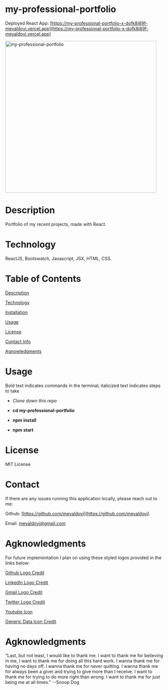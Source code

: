 # my-professional-portfolio

Deployed React App: [https://my-professional-portfolio-x-dofk8i89f-mevaldovi.vercel.app](https://my-professional-portfolio-x-dofk8i89f-mevaldovi.vercel.app)

<img width="482" alt="my-professional-portfolio" src="https://user-images.githubusercontent.com/83307023/141001173-00185ba4-77fc-4ba9-adf7-b6862ec3a184.png">




# Description
Portfolio of my recent projects, made with React.

# Technology
ReactJS, Bootswatch, Javascript, JSX, HTML, CSS.


# Table of Contents
[Description](https://github.com/mevaldovi/my-professional-portfolio#Description)


[Technology](https://github.com/mevaldovi/my-professional-portfolio#Technology)


[Installation](https://github.com/mevaldovi/my-professional-portfolio#Installation)


[Usage](https://github.com/mevaldovi/my-professional-portfolio#Usage)


[License](https://github.com/mevaldovi/my-professional-portfolio#License)


[Contact Info](https://github.com/mevaldovi/my-professional-portfolio#Contact)


[Agnowledgments](https://github.com/mevaldovi/my-professional-portfolio#Agknowledgments)


# Usage

Bold text indicates commands in the terminal; italicized text indicates steps to take

- _Clone down this repo_

- **cd my-professional-portfolio**

- **npm install**

- **npm start**


# License
MIT License
# Contact

If there are any issues running this application locally, please reach out to me:

Github: [https://github.com/mevaldovi](https://github.com/mevaldovi)

Email: [mevaldovi@gmail.com](mailto:mevaldovi@gmail.com)


# Agknowledgments
For future implementation I plan on using these styled logos provided in the links below:

[Github Logo Credit](https://iconscout.com/icons/social)

[LinkedIn Logo Credit](https://iconscout.com/icons/linkedin)

[Gmail Logo Credit](https://iconscout.com/icons/gmail)

[Twitter Logo Credit](https://iconscout.com/icons/twitter)

[Youtube Icon](https://iconscout.com/icons/youtube)

[Generic Data Icon Credit](https://cdn2.iconfinder.com/data/icons/leto-blue-ui-generic-2/64/ui-06-512.png")


# Agknowledgments

"Last, but not least, I would like to thank me. I want to thank me for believing in me, I want to thank me for doing all this hard work. I wanna thank me for having no days off. I wanna thank me for never quitting. I wanna thank me for always been a giver and trying to give more than I receive. I want to thank me for trying to do more right than wrong. I want to thank me for just being me at all times.” --Snoop Dog
